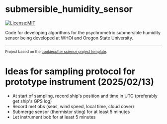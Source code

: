 submersible_humidity_sensor
==============================
[![License:MIT](https://img.shields.io/badge/License-MIT-lightgray.svg?style=flt-square)](https://opensource.org/licenses/MIT)


Code for developing algorithms for the psychrometric submersible humidity sensor being developed at WHOI and Oregon State University.

--------

<p><small>Project based on the <a target="_blank" href="https://github.com/jbusecke/cookiecutter-science-project">cookiecutter science project template</a>.</small></p>

# Ideas for sampling protocol for prototype instrument (2025/02/13)
- At start of sampling, record ship's position and time in UTC (preferably get ship's GPS log)
- Record met obs (seas, wind speed, local time, cloud cover)
- Submerge sensor (thermistor sting) for at least 5 minutes
- Let instrument bob for at least 5 minutes




